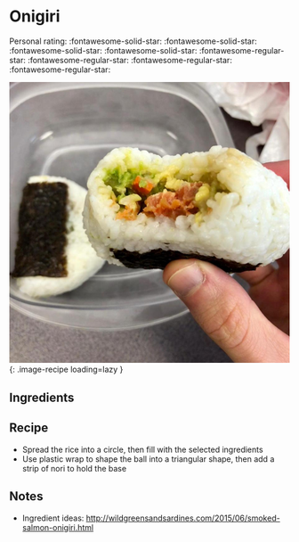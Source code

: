 <!-- Needs Manual Review -->

# Onigiri

<!-- rating=1; (User can specify rating on scale of 1-5) -->
<!-- AUTO-UserRating -->
Personal rating: :fontawesome-solid-star: :fontawesome-solid-star: :fontawesome-solid-star: :fontawesome-solid-star: :fontawesome-regular-star: :fontawesome-regular-star: :fontawesome-regular-star: :fontawesome-regular-star:
<!-- /AUTO-UserRating -->

<!-- name_image=onigiri.jpg; (User can specify image name) -->
<!-- AUTO-Image -->
![onigiri.jpg](./onigiri.jpg){: .image-recipe loading=lazy }
<!-- /AUTO-Image -->

## Ingredients



## Recipe

* Spread the rice into a circle, then fill with the selected ingredients
* Use plastic wrap to shape the ball into a triangular shape, then add a strip of nori to hold the base

## Notes

* Ingredient ideas: http://wildgreensandsardines.com/2015/06/smoked-salmon-onigiri.html
